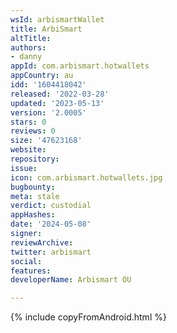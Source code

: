 ```yaml
---
wsId: arbismartWallet
title: ArbiSmart
altTitle: 
authors:
- danny
appId: com.arbismart.hotwallets
appCountry: au
idd: '1604418042'
released: '2022-03-28'
updated: '2023-05-13'
version: '2.0005'
stars: 0
reviews: 0
size: '47623168'
website: 
repository: 
issue: 
icon: com.arbismart.hotwallets.jpg
bugbounty: 
meta: stale
verdict: custodial
appHashes: 
date: '2024-05-08'
signer: 
reviewArchive: 
twitter: arbismart
social: 
features: 
developerName: Arbismart OU

---
```


{% include copyFromAndroid.html %}